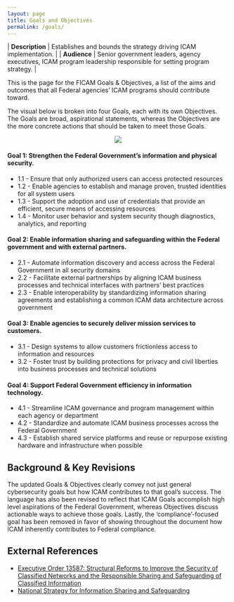 ```yaml
---
layout: page
title: Goals and Objectives
permalink: /goals/
---
```

| **Description** | Establishes and bounds the strategy driving ICAM implementation. |
| **Audience** | Senior government leaders, agency executives, ICAM program leadership responsible for setting program strategy. |

This is the page for the FICAM Goals & Objectives, a list of the aims and outcomes that all Federal agencies’ ICAM programs should contribute toward.  

The visual below is broken into four Goals, each with its own Objectives. The Goals are broad, aspirational statements, whereas the Objectives are the more concrete actions that should be taken to meet those Goals.  

<div style="text-align:center"><img src="{{site.baseurl}}/img/GoalsObjectives.png"/></div>

#### Goal 1: Strengthen the Federal Government’s information and physical security.
* 1.1 - Ensure that only authorized users can access protected resources
* 1.2 - Enable agencies to establish and manage proven, trusted identities for all system users
* 1.3 - Support the adoption and use of credentials that provide an efficient, secure means of accessing resources
* 1.4 - Monitor user behavior and system security though diagnostics, analytics, and reporting

#### Goal 2: Enable information sharing and safeguarding within the Federal government and with external partners.
* 2.1 - Automate information discovery and access across the Federal Government in all security domains
* 2.2 - Facilitate external partnerships by aligning ICAM business processes and technical interfaces with partners’ best practices
* 2.3 - Enable interoperability by standardizing information sharing agreements and establishing a common ICAM data architecture across government

#### Goal 3: Enable agencies to securely deliver mission services to customers.
* 3.1 - Design systems to allow customers frictionless access to information and resources
* 3.2 - Foster trust by building protections for privacy and civil liberties into business processes and technical solutions

#### Goal 4: Support Federal Government efficiency in information technology.
* 4.1 - Streamline ICAM governance and program management within each agency or department
* 4.2 - Standardize and automate ICAM business processes across the Federal Government
* 4.3 - Establish shared service platforms and reuse or repurpose existing hardware and infrastructure when possible

## Background & Key Revisions

The updated Goals & Objectives clearly convey not just general cybersecurity goals but how ICAM contributes to that goal’s success. The language has also been revised to reflect that ICAM Goals accomplish high level aspirations of the Federal Government, whereas Objectives discuss actionable ways to achieve those goals. Lastly, the ‘compliance’-focused goal has been removed in favor of showing throughout the document how ICAM inherently contributes to Federal compliance.  

## External References

* <a href="https://www.whitehouse.gov/the-press-office/2011/10/07/executive-order-13587-structural-reforms-improve-security-classified-net">Executive Order 13587: Structural Reforms to Improve the Security of Classified Networks and the Responsible Sharing and Safeguarding of Classified Information</a>
* <a href="https://www.whitehouse.gov/the-press-office/2012/12/19/national-strategy-information-sharing-and-safeguarding">National Strategy for Information Sharing and Safeguarding</a>
